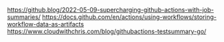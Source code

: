 https://github.blog/2022-05-09-supercharging-github-actions-with-job-summaries/
https://docs.github.com/en/actions/using-workflows/storing-workflow-data-as-artifacts
https://www.cloudwithchris.com/blog/githubactions-testsummary-go/
